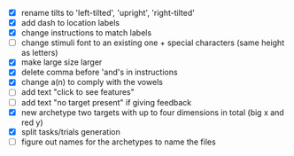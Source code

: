 - [x] rename tilts to 'left-tilted', 'upright', 'right-tilted'
- [x] add dash to location labels
- [x] change instructions to match labels
- [ ] change stimuli font to an existing one + special characters (same height as letters)
- [x] make large size larger
- [x] delete comma before 'and's in instructions
- [x] change a(n) to comply with the vowels
- [ ] add text "click to see features"
- [ ] add text "no target present" if giving feedback
- [x] new archetype two targets with up to four dimensions in total (big x and red y)
- [x] split tasks/trials generation
- [ ] figure out names for the archetypes to name the files
